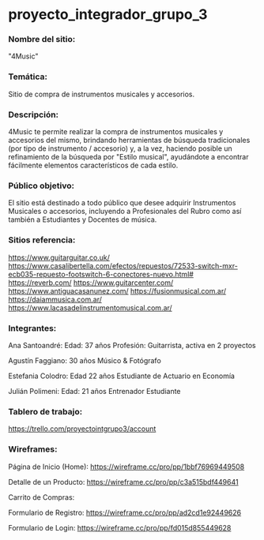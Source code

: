 # proyecto_integrador_grupo_3
### Nombre del sitio:
 "4Music"
### Temática:
Sitio de compra de instrumentos musicales y accesorios. 
### Descripción:
4Music te permite realizar la compra de instrumentos musicales y accesorios del mismo, brindando herramientas de búsqueda tradicionales (por tipo de instrumento / accesorio) y, a la vez, haciendo posible un refinamiento de la búsqueda por "Estilo musical", ayudándote a encontrar fácilmente elementos característicos de cada estilo.
### Público objetivo:
El sitio está destinado a todo público que desee adquirir Instrumentos Musicales o accesorios, incluyendo a Profesionales del Rubro como así también a Estudiantes y Docentes de música. 

### Sitios  referencia:
https://www.guitarguitar.co.uk/
https://www.casalibertella.com/efectos/repuestos/72533-switch-mxr-ecb035-repuesto-footswitch-6-conectores-nuevo.html#
https://reverb.com/
https://www.guitarcenter.com/
https://www.antiguacasanunez.com/
https://fusionmusical.com.ar/
https://daiammusica.com.ar/
https://www.lacasadelinstrumentomusical.com.ar/

### Integrantes:
Ana Santoandré:
Edad: 37 años 
Profesión: Guitarrista, activa en 2 proyectos 

Agustín Faggiano: 
30 años
Músico & Fotógrafo

Estefania Colodro: 
Edad 22 años 
Estudiante de Actuario en Economía

Julián Polimeni: 
Edad: 21 años
Entrenador 
Estudiante

### Tablero de trabajo:
https://trello.com/proyectointgrupo3/account

### Wireframes: 

Página de Inicio (Home):
https://wireframe.cc/pro/pp/1bbf76969449508

Detalle de un Producto:
https://wireframe.cc/pro/pp/c3a515bdf449641

Carrito de Compras:


Formulario de Registro:
https://wireframe.cc/pro/pp/ad2cd1e92449626

Formulario de Login:
https://wireframe.cc/pro/pp/fd015d855449628
